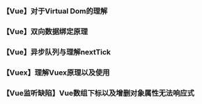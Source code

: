 ### 【Vue】对于Virtual Dom的理解
### 【Vue】双向数据绑定原理
### 【Vue】异步队列与理解nextTick
### 【Vuex】理解Vuex原理以及使用
### 【Vue监听缺陷】Vue数组下标以及增删对象属性无法响应式

